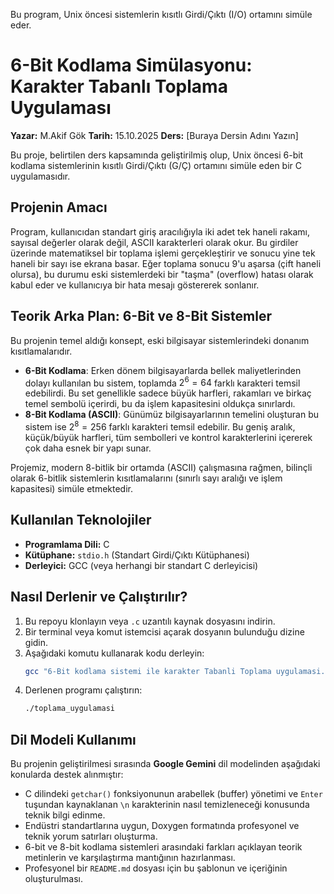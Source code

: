 
Bu program, Unix öncesi sistemlerin kısıtlı Girdi/Çıktı (I/O) ortamını simüle eder.
# 6-Bit Kodlama Simülasyonu: Karakter Tabanlı Toplama Uygulaması

**Yazar:** M.Akif Gök
**Tarih:** 15.10.2025
**Ders:** [Buraya Dersin Adını Yazın]

Bu proje, belirtilen ders kapsamında geliştirilmiş olup, Unix öncesi 6-bit kodlama sistemlerinin kısıtlı Girdi/Çıktı (G/Ç) ortamını simüle eden bir C uygulamasıdır.

## Projenin Amacı

Program, kullanıcıdan standart giriş aracılığıyla iki adet tek haneli rakamı, sayısal değerler olarak değil, ASCII karakterleri olarak okur. Bu girdiler üzerinde matematiksel bir toplama işlemi gerçekleştirir ve sonucu yine tek haneli bir sayı ise ekrana basar. Eğer toplama sonucu 9'u aşarsa (çift haneli olursa), bu durumu eski sistemlerdeki bir "taşma" (overflow) hatası olarak kabul eder ve kullanıcıya bir hata mesajı göstererek sonlanır.

## Teorik Arka Plan: 6-Bit ve 8-Bit Sistemler

Bu projenin temel aldığı konsept, eski bilgisayar sistemlerindeki donanım kısıtlamalarıdır.

* **6-Bit Kodlama**: Erken dönem bilgisayarlarda bellek maliyetlerinden dolayı kullanılan bu sistem, toplamda $2^6 = 64$ farklı karakteri temsil edebilirdi. Bu set genellikle sadece büyük harfleri, rakamları ve birkaç temel sembolü içerirdi, bu da işlem kapasitesini oldukça sınırlardı.
* **8-Bit Kodlama (ASCII)**: Günümüz bilgisayarlarının temelini oluşturan bu sistem ise $2^8 = 256$ farklı karakteri temsil edebilir. Bu geniş aralık, küçük/büyük harfleri, tüm sembolleri ve kontrol karakterlerini içererek çok daha esnek bir yapı sunar.

Projemiz, modern 8-bitlik bir ortamda (ASCII) çalışmasına rağmen, bilinçli olarak 6-bitlik sistemlerin kısıtlamalarını (sınırlı sayı aralığı ve işlem kapasitesi) simüle etmektedir.

## Kullanılan Teknolojiler

* **Programlama Dili:** C
* **Kütüphane:** `stdio.h` (Standart Girdi/Çıktı Kütüphanesi)
* **Derleyici:** GCC (veya herhangi bir standart C derleyicisi)

## Nasıl Derlenir ve Çalıştırılır?

1.  Bu repoyu klonlayın veya `.c` uzantılı kaynak dosyasını indirin.
2.  Bir terminal veya komut istemcisi açarak dosyanın bulunduğu dizine gidin.
3.  Aşağıdaki komutu kullanarak kodu derleyin:
    ```bash
    gcc "6-Bit kodlama sistemi ile karakter Tabanli Toplama uygulamasi.c" -o toplama_uygulamasi
    ```
4.  Derlenen programı çalıştırın:
    ```bash
    ./toplama_uygulamasi
    ```

## Dil Modeli Kullanımı

Bu projenin geliştirilmesi sırasında **Google Gemini** dil modelinden aşağıdaki konularda destek alınmıştır:
* C dilindeki `getchar()` fonksiyonunun arabellek (buffer) yönetimi ve `Enter` tuşundan kaynaklanan `\n` karakterinin nasıl temizleneceği konusunda teknik bilgi edinme.
* Endüstri standartlarına uygun, Doxygen formatında profesyonel ve teknik yorum satırları oluşturma.
* 6-bit ve 8-bit kodlama sistemleri arasındaki farkları açıklayan teorik metinlerin ve karşılaştırma mantığının hazırlanması.
* Profesyonel bir `README.md` dosyası için bu şablonun ve içeriğinin oluşturulması.
